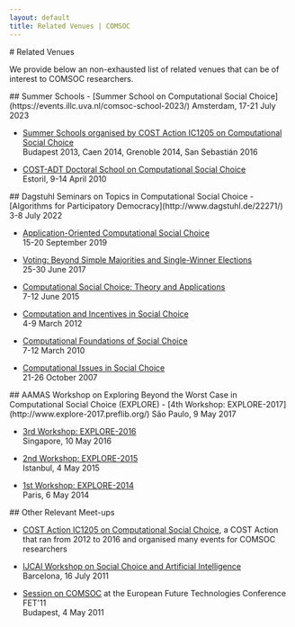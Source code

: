 ```yaml
---
layout: default
title: Related Venues | COMSOC
---
```


<section markdown="1">
# Related Venues

We provide below an non-exhausted list of related venues that can be of interest to COMSOC researchers.
</section>

<section markdown="1">
## Summer Schools
  - [Summer School on Computational Social Choice](https://events.illc.uva.nl/comsoc-school-2023/)  
    Amsterdam, 17-21 July 2023

  - [Summer Schools organised by COST Action IC1205 on Computational Social Choice](https://archive.illc.uva.nl/COST-IC1205/Events/Action-Summer-Schools/)  
    Budapest 2013, Caen 2014, Grenoble 2014, San Sebasti&aacute;n 2016

  - [COST-ADT Doctoral School on Computational Social Choice](archive/estoril-2010/)  
    Estoril, 9-14 April 2010
</section>
    
<section markdown="1">
## Dagstuhl Seminars on Topics in Computational Social Choice
  - [Algorithms for Participatory Democracy](http://www.dagstuhl.de/22271/)  
    3-8 July 2022

  - [Application-Oriented Computational Social Choice](http://www.dagstuhl.de/19381/)  
    15-20 September 2019

  - [Voting: Beyond Simple Majorities and Single-Winner Elections](http://www.dagstuhl.de/17261/)  
    25-30 June 2017

  - [Computational Social Choice: Theory and Applications](http://www.dagstuhl.de/15241/)  
    7-12 June 2015

  - [Computation and Incentives in Social Choice](http://www.dagstuhl.de/12101/)  
    4-9 March 2012

  - [Computational Foundations of Social Choice](http://www.dagstuhl.de/10101/)  
    7-12 March 2010

  - [Computational Issues in Social Choice](http://www.dagstuhl.de/07431/)  
    21-26 October 2007
</section>
    
<section markdown="1">
## AAMAS Workshop on Exploring Beyond the Worst Case in Computational Social Choice (EXPLORE)
 - [4th Workshop: EXPLORE-2017](http://www.explore-2017.preflib.org/)  
    S&atilde;o Paulo, 9 May 2017

  - [3rd Workshop: EXPLORE-2016](http://www.explore-2016.preflib.org/)  
    Singapore, 10 May 2016

  - [2nd Workshop: EXPLORE-2015](http://www.explore-2015.preflib.org/)  
    Istanbul, 4 May 2015

  - [1st Workshop: EXPLORE-2014](http://www.explore14.preflib.org/)  
    Paris, 6 May 2014
</section>

<section markdown="1">
## Other Relevant Meet-ups
  
  - [COST Action IC1205 on Computational Social Choice](https://archive.illc.uva.nl/COST-IC1205/), a COST Action that ran from 2012 to 2016 and organised many events for COMSOC researchers

  - [IJCAI Workshop on Social Choice and Artificial Intelligence](archive/ijcai-2011/)  
    Barcelona, 16 July 2011

  - [Session on COMSOC](http://research.illc.uva.nl/COMSOC/FET11/) at the European Future Technologies Conference FET'11  
    Budapest, 4 May 2011
</section>

